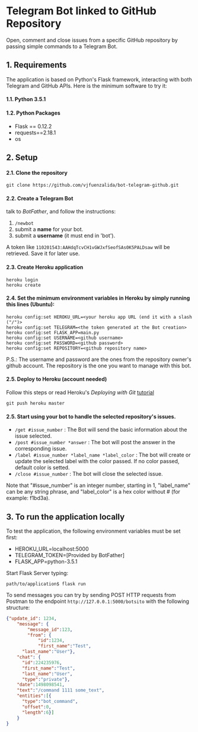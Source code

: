 # Telegram Bot linked to GitHub Repository

Open, comment and close issues from a specific GitHub repository by passing simple commands to a Telegram Bot.

## 1. Requirements
  The application is based on Python's Flask framework, interacting with both Telegram and GitHub APIs. Here is the minimum software to try it:

#### 1.1. Python 3.5.1

#### 1.2. Python Packages
  * Flask == 0.12.2
  * requests==2.18.1
  * os

## 2. Setup
#### 2.1. Clone the repository
  ```
  git clone https://github.com/vjfuenzalida/bot-telegram-github.git
  ```
#### 2.2. Create a Telegram Bot

  talk to *BotFather*, and follow the instructions:
  1. ```/newbot```
  2. submit a **name** for your bot.
  3. submit a **username** (it must end in 'bot').

A token like ```110201543:AAHdqTcvCH1vGWJxfSeofSAs0K5PALDsaw``` will be retrieved. Save it for later use.

#### 2.3. Create Heroku application
  ```
  heroku login
  heroku create
  ```

#### 2.4. Set the minimum environment variables in Heroku by simply running this lines (Ubuntu):

  ```
  heroku config:set HEROKU_URL=<your heroku app URL (end it with a slash ("/")>
  heroku config:set TELEGRAM=<the token generated at the Bot creation>
  heroku config:set FLASK_APP=main.py
  heroku config:set USERNAME=<github username>
  heroku config:set PASSWORD=<github password>
  heroku config:set REPOSITORY=<github repository name>
  ```

  P.S.: The username and password are the ones from the repository owner's github account.
  The repository is the one you want to manage with this bot.

#### 2.5. Deploy to Heroku (account needed)
  Follow this steps or read Heroku's *Deploying with Git* [tutorial](https://devcenter.heroku.com/articles/git)

```
git push heroku master
```  

#### 2.5. Start using your bot to handle the selected repository's issues.
  * `/get #issue_number` : The Bot will send the basic information about the issue selected.
  * `/post #issue_number *answer` : The bot will post the answer in the corresponding issue.
  * `/label #issue_number *label_name *label_color` : The bot will create or update the selected label with the color passed. If no color passed, default color is setted.
  * `/close #issue_number` : The bot will close the selected issue.

Note that "#issue_number" is an integer number, starting in 1, "label_name" can be any string phrase, and "label_color" is a hex color without # (for example: f1bd3a).

## 3. To run the application locally
  To test the application, the following environment variables must be set first:
   * HEROKU_URL=localhost:5000
   * TELEGRAM_TOKEN=[Provided by BotFather]
   * FLASK_APP=python-3.5.1

Start Flask Server typing:
```
path/to/application$ flask run
```
To send messages you can try by sending POST HTTP requests from Postman to the endpoint `http://127.0.0.1:5000/botsito` with the following structure:
```json
{"update_id": 1234,
	"message": {
		"message_id":123,
		"from": {
			"id":1234,
			"first_name":"Test",
      "last_name":"User"},
    "chat": {
      "id":224235976,
      "first_name":"Test",
      "last_name":"User",
      "type":"private"},
    "date":1498098541,
    "text":"/command 1111 some_text",
    "entities":[{
      "type":"bot_command",
      "offset":0,
      "length":6}]
	}
}
```
